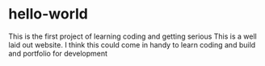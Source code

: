 # hello-world
This is the first project of learning coding and getting serious
This is a well laid out website. I think this could come in handy to learn coding and build and portfolio for development
